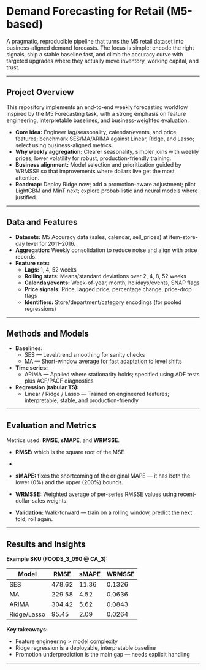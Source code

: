 # Demand Forecasting for Retail (M5-based)

A pragmatic, reproducible pipeline that turns the M5 retail dataset into business-aligned demand forecasts. The focus is simple: encode the right signals, ship a stable baseline fast, and climb the accuracy curve with targeted upgrades where they actually move inventory, working capital, and trust.

---

## Project Overview

This repository implements an end-to-end weekly forecasting workflow inspired by the M5 Forecasting task, with a strong emphasis on feature engineering, interpretable baselines, and business-weighted evaluation.

- **Core idea:** Engineer lag/seasonality, calendar/events, and price features; benchmark SES/MA/ARIMA against Linear, Ridge, and Lasso; select using business-aligned metrics.
- **Why weekly aggregation:** Clearer seasonality, simpler joins with weekly prices, lower volatility for robust, production-friendly training.
- **Business alignment:** Model selection and prioritization guided by WRMSSE so that improvements where dollars live get the most attention.
- **Roadmap:** Deploy Ridge now; add a promotion-aware adjustment; pilot LightGBM and MinT next; explore probabilistic and neural models where justified.

---

## Data and Features

- **Datasets:** M5 Accuracy data (sales, calendar, sell_prices) at item-store-day level for 2011–2016.
- **Aggregation:** Weekly consolidation to reduce noise and align with price records.
- **Feature sets:**
  - **Lags:** 1, 4, 52 weeks
  - **Rolling stats:** Means/standard deviations over 2, 4, 8, 52 weeks
  - **Calendar/events:** Week-of-year, month, holidays/events, SNAP flags
  - **Price signals:** Price, lagged price, percentage change, price-drop flags
  - **Identifiers:** Store/department/category encodings (for pooled regressions)

---

## Methods and Models

- **Baselines:**  
  - SES — Level/trend smoothing for sanity checks  
  - MA — Short-window average for fast adaptation to level shifts
- **Time series:**  
  - ARIMA — Applied where stationarity holds; specified using ADF tests plus ACF/PACF diagnostics
- **Regression (tabular TS):**  
  - Linear / Ridge / Lasso — Trained on engineered features; interpretable, stable, and production-friendly

---

## Evaluation and Metrics

Metrics used: **RMSE**, **sMAPE**, and **WRMSSE**.

- **RMSE:**  which is the square root of the MSE
- 
- **sMAPE:** fixes the shortcoming of the original MAPE — it has both the lower (0%) and the upper (200%) bounds.
  
- **WRMSSE:** Weighted average of per-series RMSSE values using recent-dollar-sales weights.

- **Validation:** Walk-forward — train on a rolling window, predict the next fold, roll again.

---

## Results and Insights

**Example SKU (FOODS_3_090 @ CA_3):**

| Model         | RMSE    | sMAPE  | WRMSSE   |
|---------------|---------|--------|----------|
| SES           | 478.62  | 11.36  | 0.1326   |
| MA            | 229.58  | 4.52   | 0.0636   |
| ARIMA         | 304.42  | 5.62   | 0.0843   |
| Ridge/Lasso   | 95.45   | 2.09   | 0.0264   |

**Key takeaways:**
- Feature engineering > model complexity
- Ridge regression is a deployable, interpretable baseline
- Promotion underprediction is the main gap — needs explicit handling

---
